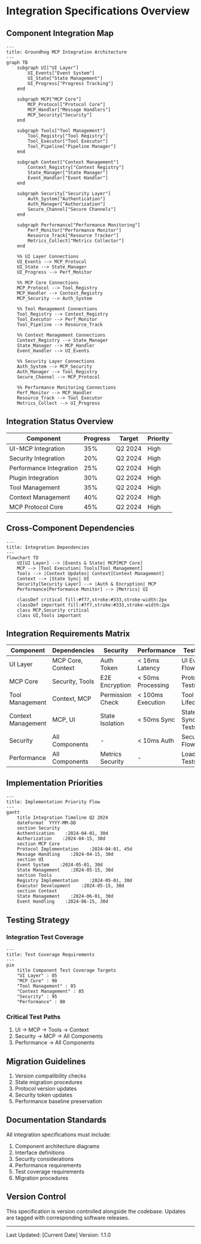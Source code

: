 # Integration Specifications Overview

## Component Integration Map

```mermaid
---
title: Groundhog MCP Integration Architecture
---
graph TB
    subgraph UI["UI Layer"]
        UI_Events["Event System"]
        UI_State["State Management"]
        UI_Progress["Progress Tracking"]
    end

    subgraph MCP["MCP Core"]
        MCP_Protocol["Protocol Core"]
        MCP_Handler["Message Handlers"]
        MCP_Security["Security"]
    end

    subgraph Tools["Tool Management"]
        Tool_Registry["Tool Registry"]
        Tool_Executor["Tool Executor"]
        Tool_Pipeline["Pipeline Manager"]
    end

    subgraph Context["Context Management"]
        Context_Registry["Context Registry"]
        State_Manager["State Manager"]
        Event_Handler["Event Handler"]
    end

    subgraph Security["Security Layer"]
        Auth_System["Authentication"]
        Auth_Manager["Authorization"]
        Secure_Channel["Secure Channels"]
    end

    subgraph Performance["Performance Monitoring"]
        Perf_Monitor["Performance Monitor"]
        Resource_Track["Resource Tracker"]
        Metrics_Collect["Metrics Collector"]
    end

    %% UI Layer Connections
    UI_Events --> MCP_Protocol
    UI_State --> State_Manager
    UI_Progress --> Perf_Monitor

    %% MCP Core Connections
    MCP_Protocol --> Tool_Registry
    MCP_Handler --> Context_Registry
    MCP_Security --> Auth_System

    %% Tool Management Connections
    Tool_Registry --> Context_Registry
    Tool_Executor --> Perf_Monitor
    Tool_Pipeline --> Resource_Track

    %% Context Management Connections
    Context_Registry --> State_Manager
    State_Manager --> MCP_Handler
    Event_Handler --> UI_Events

    %% Security Layer Connections
    Auth_System --> MCP_Security
    Auth_Manager --> Tool_Registry
    Secure_Channel --> MCP_Protocol

    %% Performance Monitoring Connections
    Perf_Monitor --> MCP_Handler
    Resource_Track --> Tool_Executor
    Metrics_Collect --> UI_Progress
```

## Integration Status Overview

| Component | Progress | Target | Priority |
|-----------|----------|---------|----------|
| UI-MCP Integration | 35% | Q2 2024 | High |
| Security Integration | 20% | Q2 2024 | High |
| Performance Integration | 25% | Q2 2024 | High |
| Plugin Integration | 30% | Q2 2024 | High |
| Tool Management | 35% | Q2 2024 | High |
| Context Management | 40% | Q2 2024 | High |
| MCP Protocol Core | 45% | Q2 2024 | High |

## Cross-Component Dependencies

```mermaid
---
title: Integration Dependencies
---
flowchart TD
    UI[UI Layer] --> |Events & State| MCP[MCP Core]
    MCP --> |Tool Execution| Tools[Tool Management]
    Tools --> |Context Updates| Context[Context Management]
    Context --> |State Sync| UI
    Security[Security Layer] --> |Auth & Encryption| MCP
    Performance[Performance Monitor] --> |Metrics| UI
    
    classDef critical fill:#f77,stroke:#333,stroke-width:2px
    classDef important fill:#7f7,stroke:#333,stroke-width:2px
    class MCP,Security critical
    class UI,Tools important
```

## Integration Requirements Matrix

| Component | Dependencies | Security | Performance | Testing |
|-----------|--------------|----------|-------------|----------|
| UI Layer | MCP Core, Context | Auth Token | < 16ms Latency | UI Event Flow |
| MCP Core | Security, Tools | E2E Encryption | < 50ms Processing | Protocol Tests |
| Tool Management | Context, MCP | Permission Check | < 100ms Execution | Tool Lifecycle |
| Context Management | MCP, UI | State Isolation | < 50ms Sync | State Sync Tests |
| Security | All Components | - | < 10ms Auth | Security Flow |
| Performance | All Components | Metrics Security | - | Load Tests |

## Implementation Priorities

```mermaid
---
title: Implementation Priority Flow
---
gantt
    title Integration Timeline Q2 2024
    dateFormat  YYYY-MM-DD
    section Security
    Authentication    :2024-04-01, 30d
    Authorization    :2024-04-15, 30d
    section MCP Core
    Protocol Implementation    :2024-04-01, 45d
    Message Handling    :2024-04-15, 30d
    section UI
    Event System    :2024-05-01, 30d
    State Management    :2024-05-15, 30d
    section Tools
    Registry Implementation    :2024-05-01, 30d
    Executor Development    :2024-05-15, 30d
    section Context
    State Management    :2024-06-01, 30d
    Event Handling    :2024-06-15, 30d
```

## Testing Strategy

### Integration Test Coverage

```mermaid
---
title: Test Coverage Requirements
---
pie
    title Component Test Coverage Targets
    "UI Layer" : 85
    "MCP Core" : 90
    "Tool Management" : 85
    "Context Management" : 85
    "Security" : 95
    "Performance" : 80
```

### Critical Test Paths

1. UI → MCP → Tools → Context
2. Security → MCP → All Components
3. Performance → All Components

## Migration Guidelines

1. Version compatibility checks
2. State migration procedures
3. Protocol version updates
4. Security token updates
5. Performance baseline preservation

## Documentation Standards

All integration specifications must include:
1. Component architecture diagrams
2. Interface definitions
3. Security considerations
4. Performance requirements
5. Test coverage requirements
6. Migration procedures

## Version Control

This specification is version controlled alongside the codebase.
Updates are tagged with corresponding software releases.

---

Last Updated: [Current Date]
Version: 1.1.0 